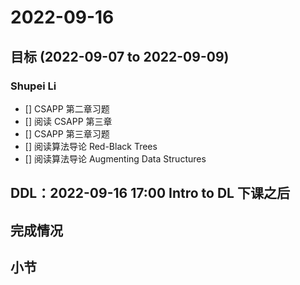 # 2022-09-16
## 目标 (2022-09-07 to 2022-09-09)
### Shupei Li
- [] CSAPP 第二章习题
- [] 阅读 CSAPP 第三章
- [] CSAPP 第三章习题
- [] 阅读算法导论 Red-Black Trees
- [] 阅读算法导论 Augmenting Data Structures

## DDL：2022-09-16 17:00 Intro to DL 下课之后

## 完成情况

## 小节

